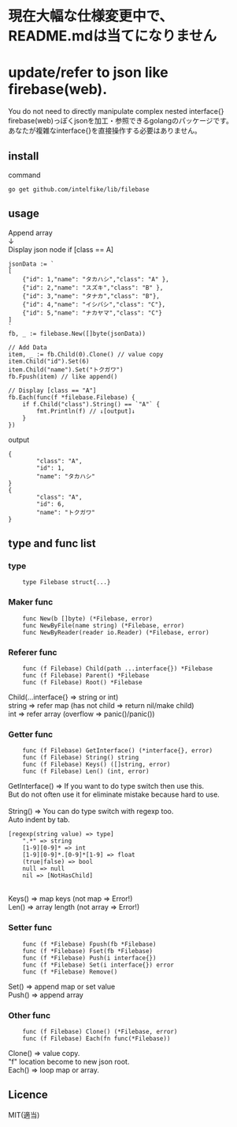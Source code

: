 # 現在大幅な仕様変更中で、README.mdは当てになりません

# update/refer to json like firebase(web).
You do not need to directly manipulate complex nested interface{}<br>
firebase(web)っぽくjsonを加工・参照できるgolangのパッケージです。<br>
あなたが複雑なinterface{}を直接操作する必要はありません。<br>

## install
command

```go get github.com/intelfike/lib/filebase```

## usage

Append array <br>
↓<br>
Display json node if [class == A]<br>

```
jsonData := `
[
    {"id": 1,"name": "タカハシ","class": "A" },
    {"id": 2,"name": "スズキ","class": "B" },
    {"id": 3,"name": "タナカ","class": "B"},
    {"id": 4,"name": "イシバシ","class": "C"},
    {"id": 5,"name": "ナカヤマ","class": "C"} 
]
`
fb, _ := filebase.New([]byte(jsonData))

// Add Data
item, _ := fb.Child(0).Clone() // value copy
item.Child("id").Set(6)
item.Child("name").Set("トクガワ")
fb.Fpush(item) // like append()

// Display [class == "A"]
fb.Each(func(f *filebase.Filebase) {
    if f.Child("class").String() == `"A"` {
        fmt.Println(f) // ↓[output]↓
    }
})
```

output

```
{
        "class": "A",
        "id": 1,
        "name": "タカハシ"
}
{
        "class": "A",
        "id": 6,
        "name": "トクガワ"
}
```

## type and func list

### type

```
    type Filebase struct{...}
```

### Maker func

```
    func New(b []byte) (*Filebase, error)
    func NewByFile(name string) (*Filebase, error)
    func NewByReader(reader io.Reader) (*Filebase, error)
```

### Referer func

```
    func (f Filebase) Child(path ...interface{}) *Filebase
    func (f Filebase) Parent() *Filebase
    func (f Filebase) Root() *Filebase
```
Child(...interface{} => string or int) <br>
string => refer map (has not child => return nil/make child) <br>
int => refer array (overflow => panic()/panic()) <br>

### Getter func

```
    func (f Filebase) GetInterface() (*interface{}, error)
    func (f Filebase) String() string
    func (f Filebase) Keys() ([]string, error)
    func (f Filebase) Len() (int, error)
```

GetInterface() => If you want to do type switch then use this.<br>
But do not often use it for eliminate mistake because hard to use.<br>
<br>
String() => You can do type switch with regexp too.<br>
Auto indent by tab.<br>

```
[regexp(string value) => type] 
    ".*" => string 
    [1-9][0-9]* => int 
    [1-9][0-9]*.[0-9]*[1-9] => float 
    (true|false) => bool 
    null => null 
    nil => [NotHasChild] 
```
<br>
Keys() => map keys (not map => Error!) <br>
Len() => array length (not array => Error!) <br>

### Setter func

```
    func (f *Filebase) Fpush(fb *Filebase)
    func (f *Filebase) Fset(fb *Filebase)
    func (f *Filebase) Push(i interface{})
    func (f *Filebase) Set(i interface{}) error
    func (f *Filebase) Remove()
```
Set() => append map or set value<br>
Push() => append array <br>

### Other func
```
    func (f Filebase) Clone() (*Filebase, error) 
    func (f Filebase) Each(fn func(*Filebase))
```
Clone() => value copy. <br>
"f" location become to new json root.<br>
Each() => loop map or array.<br>

## Licence
MIT(適当)